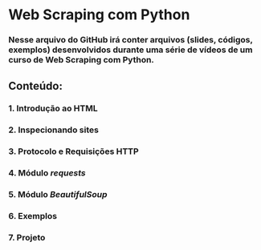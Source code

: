 # Web Scraping com Python

### Nesse arquivo do GitHub irá conter arquivos (slides, códigos, exemplos) desenvolvidos durante uma série de vídeos de um curso de Web Scraping com Python.

## **Conteúdo:**
### 1. Introdução ao HTML
### 2. Inspecionando sites
### 3. Protocolo e Requisições HTTP
### 4. Módulo *requests*
### 5. Módulo *BeautifulSoup*
### 6. Exemplos
### 7. Projeto


